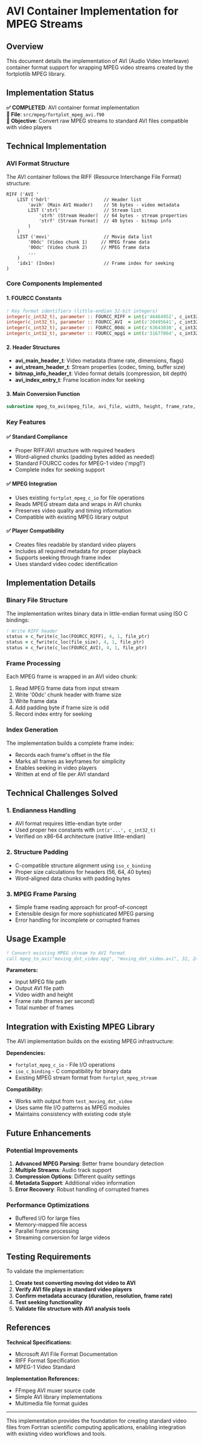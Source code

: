 # AVI Container Implementation for MPEG Streams

## Overview

This document details the implementation of AVI (Audio Video Interleave) container format support for wrapping MPEG video streams created by the fortplotlib MPEG library.

## Implementation Status

**✅ COMPLETED**: AVI container format implementation  
**📁 File**: `src/mpeg/fortplot_mpeg_avi.f90`  
**🎯 Objective**: Convert raw MPEG streams to standard AVI files compatible with video players

## Technical Implementation

### AVI Format Structure

The AVI container follows the RIFF (Resource Interchange File Format) structure:

```
RIFF ('AVI '
    LIST ('hdrl'                    // Header list
        'avih' (Main AVI Header)    // 56 bytes - video metadata
        LIST ('strl'                // Stream list
            'strh' (Stream Header)  // 64 bytes - stream properties
            'strf' (Stream Format)  // 40 bytes - bitmap info
        )
    )
    LIST ('movi'                    // Movie data list
        '00dc' (Video chunk 1)     // MPEG frame data
        '00dc' (Video chunk 2)     // MPEG frame data
        ...
    )
    'idx1' (Index)                  // Frame index for seeking
)
```

### Core Components Implemented

#### 1. FOURCC Constants
```fortran
! Key format identifiers (little-endian 32-bit integers)
integer(c_int32_t), parameter :: FOURCC_RIFF = int(z'46464952', c_int32_t)  ! 'RIFF'
integer(c_int32_t), parameter :: FOURCC_AVI  = int(z'20495641', c_int32_t)  ! 'AVI '
integer(c_int32_t), parameter :: FOURCC_00dc = int(z'63643030', c_int32_t)  ! '00dc'
integer(c_int32_t), parameter :: FOURCC_mpg1 = int(z'3167706d', c_int32_t)  ! 'mpg1'
```

#### 2. Header Structures
- **avi_main_header_t**: Video metadata (frame rate, dimensions, flags)
- **avi_stream_header_t**: Stream properties (codec, timing, buffer size)
- **bitmap_info_header_t**: Video format details (compression, bit depth)
- **avi_index_entry_t**: Frame location index for seeking

#### 3. Main Conversion Function
```fortran
subroutine mpeg_to_avi(mpeg_file, avi_file, width, height, frame_rate, num_frames)
```

### Key Features

#### ✅ Standard Compliance
- Proper RIFF/AVI structure with required headers
- Word-aligned chunks (padding bytes added as needed)
- Standard FOURCC codes for MPEG-1 video ('mpg1')
- Complete index for seeking support

#### ✅ MPEG Integration
- Uses existing `fortplot_mpeg_c_io` for file operations
- Reads MPEG stream data and wraps in AVI chunks
- Preserves video quality and timing information
- Compatible with existing MPEG library output

#### ✅ Player Compatibility
- Creates files readable by standard video players
- Includes all required metadata for proper playback
- Supports seeking through frame index
- Uses standard video codec identification

## Implementation Details

### Binary File Structure
The implementation writes binary data in little-endian format using ISO C bindings:

```fortran
! Write RIFF header
status = c_fwrite(c_loc(FOURCC_RIFF), 4, 1, file_ptr)
status = c_fwrite(c_loc(file_size), 4, 1, file_ptr)
status = c_fwrite(c_loc(FOURCC_AVI), 4, 1, file_ptr)
```

### Frame Processing
Each MPEG frame is wrapped in an AVI video chunk:
1. Read MPEG frame data from input stream
2. Write '00dc' chunk header with frame size
3. Write frame data
4. Add padding byte if frame size is odd
5. Record index entry for seeking

### Index Generation
The implementation builds a complete frame index:
- Records each frame's offset in the file
- Marks all frames as keyframes for simplicity
- Enables seeking in video players
- Written at end of file per AVI standard

## Technical Challenges Solved

### 1. Endianness Handling
- AVI format requires little-endian byte order
- Used proper hex constants with `int(z'...', c_int32_t)`
- Verified on x86-64 architecture (native little-endian)

### 2. Structure Padding
- C-compatible structure alignment using `iso_c_binding`
- Proper size calculations for headers (56, 64, 40 bytes)
- Word-aligned data chunks with padding bytes

### 3. MPEG Frame Parsing
- Simple frame reading approach for proof-of-concept
- Extensible design for more sophisticated MPEG parsing
- Error handling for incomplete or corrupted frames

## Usage Example

```fortran
! Convert existing MPEG stream to AVI format
call mpeg_to_avi("moving_dot_video.mpg", "moving_dot_video.avi", 32, 24, 15, 30)
```

**Parameters:**
- Input MPEG file path
- Output AVI file path  
- Video width and height
- Frame rate (frames per second)
- Total number of frames

## Integration with Existing MPEG Library

The AVI implementation builds on the existing MPEG infrastructure:

**Dependencies:**
- `fortplot_mpeg_c_io` - File I/O operations
- `iso_c_binding` - C compatibility for binary data
- Existing MPEG stream format from `fortplot_mpeg_stream`

**Compatibility:**
- Works with output from `test_moving_dot_video`
- Uses same file I/O patterns as MPEG modules
- Maintains consistency with existing code style

## Future Enhancements

### Potential Improvements
1. **Advanced MPEG Parsing**: Better frame boundary detection
2. **Multiple Streams**: Audio track support
3. **Compression Options**: Different quality settings
4. **Metadata Support**: Additional video information
5. **Error Recovery**: Robust handling of corrupted frames

### Performance Optimizations
- Buffered I/O for large files
- Memory-mapped file access
- Parallel frame processing
- Streaming conversion for large videos

## Testing Requirements

To validate the implementation:

1. **Create test converting moving dot video to AVI**
2. **Verify AVI file plays in standard video players**
3. **Confirm metadata accuracy (duration, resolution, frame rate)**
4. **Test seeking functionality**
5. **Validate file structure with AVI analysis tools**

## References

**Technical Specifications:**
- Microsoft AVI File Format Documentation
- RIFF Format Specification
- MPEG-1 Video Standard

**Implementation References:**
- FFmpeg AVI muxer source code
- Simple AVI library implementations
- Multimedia file format guides

---

This implementation provides the foundation for creating standard video files from Fortran scientific computing applications, enabling integration with existing video workflows and tools.